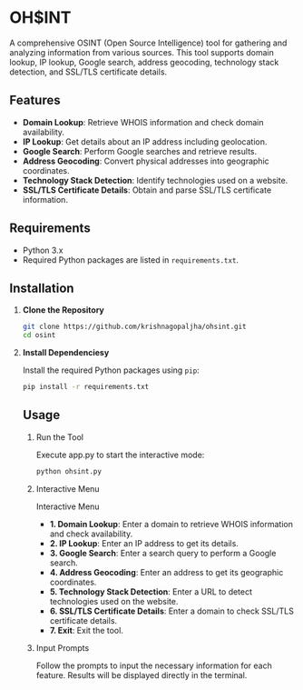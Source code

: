 # OH$INT

A comprehensive OSINT (Open Source Intelligence) tool for gathering and analyzing information from various sources. This tool supports domain lookup, IP lookup, Google search, address geocoding, technology stack detection, and SSL/TLS certificate details.

## Features

- **Domain Lookup**: Retrieve WHOIS information and check domain availability.
- **IP Lookup**: Get details about an IP address including geolocation.
- **Google Search**: Perform Google searches and retrieve results.
- **Address Geocoding**: Convert physical addresses into geographic coordinates.
- **Technology Stack Detection**: Identify technologies used on a website.
- **SSL/TLS Certificate Details**: Obtain and parse SSL/TLS certificate information.

## Requirements

- Python 3.x
- Required Python packages are listed in `requirements.txt`.

## Installation

1. **Clone the Repository**

   ```bash
   git clone https://github.com/krishnagopaljha/ohsint.git
   cd osint
   ```
2. **Install Dependenciesy**

   Install the required Python packages using `pip`:

   ```bash
   pip install -r requirements.txt
   ```

   ## Usage

   1. Run the Tool

      Execute app.py to start the interactive mode:

      ```bash
      python ohsint.py
      ```

   2. Interactive Menu

      Interactive Menu
      - **1. Domain Lookup**: Enter a domain to retrieve WHOIS information and check availability.
      - **2. IP Lookup**: Enter an IP address to get its details.
      - **3. Google Search**: Enter a search query to perform a Google search.
      - **4. Address Geocoding**: Enter an address to get its geographic coordinates.
      - **5. Technology Stack Detection**: Enter a URL to detect technologies used on the website.
      - **6. SSL/TLS Certificate Details**: Enter a domain to check SSL/TLS certificate details.
      - **7. Exit**: Exit the tool.

     3. Input Prompts

        Follow the prompts to input the necessary information for each feature. Results will be displayed directly in the            terminal.

